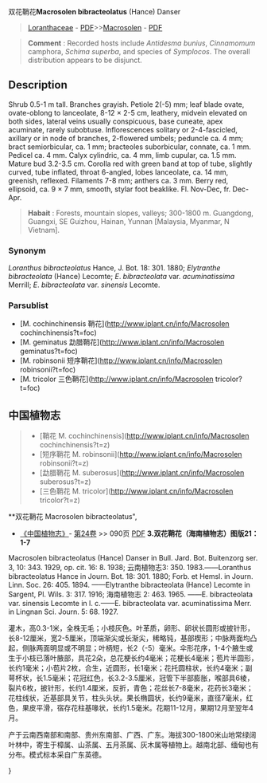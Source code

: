 双花鞘花**Macrosolen bibracteolatus** (Hance) Danser

> [Loranthaceae](http://www.iplant.cn/info/Loranthaceae?t=foc) - [PDF](http://www.iplant.cn/foc/pdf/Loranthaceae.pdf)>>[Macrosolen](http://www.iplant.cn/info/Macrosolen?t=foc) - [PDF](http://www.iplant.cn/foc/pdf/Macrosolen.pdf)


> **Comment** : 
> Recorded hosts include *Antidesma* *bunius*, *Cinnamomum* camphora, *Schima* *superba*, and species of *Symplocos*. The overall distribution appears to be disjunct.

## Description

Shrub 0.5-1 m tall. Branches grayish. Petiole 2(-5) mm; leaf blade ovate, ovate-oblong to lanceolate, 8-12 × 2-5 cm, leathery, midvein elevated on both sides, lateral veins usually conspicuous, base cuneate, apex acuminate, rarely subobtuse. Inflorescences solitary or 2-4-fascicled, axillary or in node of branches, 2-flowered umbels; peduncle ca. 4 mm; bract semiorbicular, ca. 1 mm; bracteoles suborbicular, connate, ca. 1 mm. Pedicel ca. 4 mm. Calyx cylindric, ca. 4 mm, limb cupular, ca. 1.5 mm. Mature bud 3.2-3.5 cm. Corolla red with green band at top of tube, slightly curved, tube inflated, throat 6-angled, lobes lanceolate, ca. 14 mm, greenish, reflexed. Filaments 7-8 mm; anthers ca. 3 mm. Berry red, ellipsoid, ca. 9 × 7 mm, smooth, stylar foot beaklike. Fl. Nov-Dec, fr. Dec-Apr.


> **Habait** : 
> Forests, mountain slopes, valleys; 300-1800 m. Guangdong, Guangxi, SE Guizhou, Hainan, Yunnan [Malaysia, Myanmar, N Vietnam].

### Synonym
*Loranthus* *bibracteolatus* Hance, J. Bot. 18: 301. 1880; *Elytranthe* *bibracteolata* (Hance) Lecomte; *E*. *bibracteolata* var. *acuminatissima* Merrill; *E*. *bibracteolata* var. *sinensis* Lecomte.

### Parsublist

* [M.  cochinchinensis  鞘花](http://www.iplant.cn/info/Macrosolen cochinchinensis?t=foc)
* [M.  geminatus  勐腊鞘花](http://www.iplant.cn/info/Macrosolen geminatus?t=foc)
* [M.  robinsonii  短序鞘花](http://www.iplant.cn/info/Macrosolen robinsonii?t=foc)
* [M.  tricolor  三色鞘花](http://www.iplant.cn/info/Macrosolen tricolor?t=foc)


## 中国植物志

> * [鞘花  M.  cochinchinensis](http://www.iplant.cn/info/Macrosolen cochinchinensis?t=z)
> * [短序鞘花  M.  robinsonii](http://www.iplant.cn/info/Macrosolen robinsonii?t=z)
> * [勐腊鞘花  M.  suberosus](http://www.iplant.cn/info/Macrosolen suberosus?t=z)
> * [三色鞘花  M.  tricolor](http://www.iplant.cn/info/Macrosolen tricolor?t=z)


**双花鞘花 Macrosolen bibracteolatus",


* [《中国植物志》](http://www.iplant.cn/frps)- [第24卷](http://www.iplant.cn/frps/vol/24) >> 090页 [PDF](http://www.iplant.cn/frps/pdf/24/090.pdf)
**3.双花鞘花（海南植物志）图版21：1-7**

Macrosolen bibracteolatus (Hance) Danser in Bull. Jard. Bot. Buitenzorg ser. 3, 10: 343. 1929, op. cit. 16: 8. 1938; 云南植物志3: 350. 1983.——Loranthus bibracteolatus Hance in Journ. Bot. 18: 301. 1880; Forb. et Hemsl. in Journ. Linn. Soc. 26: 405. 1894. ——Elytranthe bibracteolata (Hance) Lecomte in Sargent, Pl. Wils. 3: 317. 1916; 海南植物志 2: 463. 1965. ——E. bibracteolata var. sinensis Lecomte in l. c.——E. bibracteolata var. acuminatissima Merr. in Lingnan Sci. Journ. 5: 68. 1927.

灌木，高0.3-1米，全株无毛；小枝灰色。叶革质，卵形、卵状长圆形或披针形，长8-12厘米，宽2-5厘米，顶端渐尖或长渐尖，稀略钝，基部楔形；中脉两面均凸起，侧脉两面明显或不明显；叶柄短，长2（-5）毫米。伞形花序，1-4个腋生或生于小枝已落叶腋部，具花2朵，总花梗长约4毫米；花梗长4毫米；苞片半圆形，长约1毫米；小苞片2枚，合生，近圆形，长1毫米；花托圆柱状，长约4毫米；副萼杯状，长1.5毫米；花冠红色，长3.2-3.5厘米，冠管下半部膨胀，喉部具6棱，裂片6枚，披针形，长约1.4厘米，反折，青色；花丝长7-8毫米，花药长3毫米；花柱线状，近基部具关节，柱头头状。果长椭圆状，长约9毫米，直径7毫米，红色，果皮平滑，宿存花柱基喙状，长约1.5毫米。花期11-12月，果期12月至翌年4月。

产于云南西南部和南部、贵州东南部、广西、广东。海拔300-1800米山地常绿阔叶林中，寄生于樟属、山茶属、五月茶属、灰木属等植物上。越南北部、缅甸也有分布。模式标本采自广东英德。

}